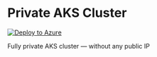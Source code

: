 # Private AKS Cluster
[![Deploy to Azure](https://aka.ms/deploytoazurebutton)](https://portal.azure.com/#create/Microsoft.Template/uri/https%3A%2F%2Fraw.githubusercontent.com%2Frahir-ui%2Faz-aks-arm%2Fmain%2Faksdeploy.json)

Fully private AKS cluster — without any public IP
